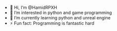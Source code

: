 - 👋 Hi, I’m @HamidRPXH
- 👀 I’m interested in python and game programming
- 🌱 I’m currently learning python and unreal engine
- ⚡ Fun fact: Programming is fantastic hard

<!---
HamidRPXH/HamidRPXH is a ✨ special ✨ repository because its `README.md` (this file) appears on your GitHub profile.
You can click the Preview link to take a look at your changes.
--->
